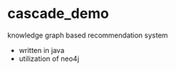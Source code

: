 # cascade_demo
knowledge graph based recommendation system
  - written in java
  - utilization of neo4j

